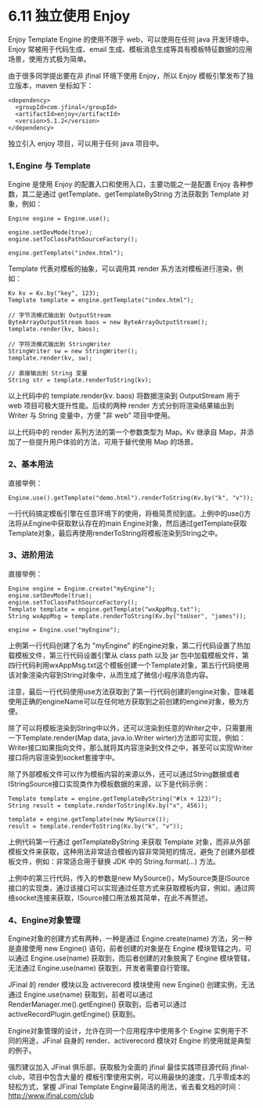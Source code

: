 # 6.11 独立使用 Enjoy
Enjoy Template Engine 的使用不限于 web，可以使用在任何 java 开发环境中。Enjoy 常被用于代码生成、email 生成、模板消息生成等具有模板特征数据的应用场景，使用方式极为简单。

由于很多同学提出要在非 jfinal 环境下使用 Enjoy，所以 Enjoy 模板引擎发布了独立版本，maven 坐标如下：
```
<dependency>
  <groupId>com.jfinal</groupId>
  <artifactId>enjoy</artifactId>
  <version>5.1.2</version>
</dependency>
```
独立引入 enjoy 项目，可以用于任何 java 项目中。

### 1､Engine 与 Template
Engine 是使用 Enjoy 的配置入口和使用入口，主要功能之一是配置 Enjoy 各种参数，其二是通过 getTemplate、getTemplateByString 方法获取到 Template 对象，例如：
```
Engine engine = Engine.use();
 
engine.setDevMode(true);
engine.setToClassPathSourceFactory();
 
engine.getTemplate("index.html");
```
Template 代表对模板的抽象，可以调用其 render 系方法对模板进行渲染，例如：
```
Kv kv = Kv.by("key", 123);
Template template = engine.getTemplate("index.html");
 
// 字节流模式输出到 OutputStream
ByteArrayOutputStream baos = new ByteArrayOutputStream();
template.render(kv, baos);
 
// 字符流模式输出到 StringWriter
StringWriter sw = new StringWriter();
template.render(kv, sw);
 
// 直接输出到 String 变量
String str = template.renderToString(kv);
```
以上代码中的 template.render(kv. baos) 将数据渲染到 OutputStream 用于 web 项目可极大提升性能。后续的两种 render 方式分别将渲染结果输出到 Writer 与 String 变量中，方便 "非 web" 项目中使用。

以上代码中的 render 系列方法的第一个参数类型为 Map。Kv 继承自 Map，并添加了一些提升用户体验的方法，可用于替代使用 Map 的场景。

### 2、基本用法
直接举例：
```
Engine.use().getTemplate("demo.html").renderToString(Kv.by("k", "v"));
```
一行代码搞定模板引擎在任意环境下的使用，将极简贯彻到底。上例中的use()方法将从Engine中获取默认存在的main Engine对象，然后通过getTemplate获取Template对象，最后再使用renderToString将模板渲染到String之中。

### 3、进阶用法
直接举例：
```
Engine engine = Engine.create("myEngine");
engine.setDevMode(true);
engine.setToClassPathSourceFactory();
Template template = engine.getTemplate("wxAppMsg.txt");
String wxAppMsg = template.renderToString(Kv.by("toUser", "james"));
 
engine = Engine.use("myEngine");
```
上例第一行代码创建了名为 "myEngine" 的Engine对象，第二行代码设置了热加载模板文件，第三行代码设置引擎从 class path 以及 jar 包中加载模板文件，第四行代码利用wxAppMsg.txt这个模板创建一个Template对象，第五行代码使用该对象渲染内容到String对象中，从而生成了微信小程序消息内容。

注意，最后一行代码使用use方法获取到了第一行代码创建的engine对象，意味着使用正确的engineName可以在任何地方获取到之前创建的engine对象，极为方便。

除了可以将模板渲染到String中以外，还可以渲染到任意的Writer之中，只需要用一下Template.render(Map data,  java.io.Writer wirter)方法即可实现，例如：Writer接口如果指向文件，那么就将其内容渲染到文件之中，甚至可以实现Writer接口将内容渲染到socket套接字中。

除了外部模板文件可以作为模板内容的来源以外，还可以通过String数据或者IStringSource接口实现类作为模板数据的来源，以下是代码示例：
```
Template template = engine.getTemplateByString("#(x + 123)");
String result = template.renderToString(Kv.by("x", 456));
 
template = engine.getTemplate(new MySource());
result = template.renderToString(Kv.by("k", "v"));
```
上例代码第一行通过 getTemplateByString 来获取 Template 对象，而非从外部模板文件来获取，这种用法非常适合模板内容非常简短的情况，避免了创建外部模板文件，例如：非常适合用于替换 JDK 中的 String.format(…) 方法。

上例中的第三行代码，传入的参数是new MySource()，MySource类是ISource接口的实现类，通过该接口可以实现通过任意方式来获取模板内容，例如，通过网络socket连接来获取，ISource接口用法极其简单，在此不再赘述。

### 4、Engine对象管理
Engine对象的创建方式有两种，一种是通过 Engine.create(name) 方法，另一种是直接使用 new Engine() 语句，前者创建的对象是在 Engine 模块管辖之内，可以通过 Engine.use(name) 获取到，而后者创建的对象脱离了 Engine 模块管辖，无法通过 Engine.use(name) 获取到，开发者需要自行管理。

JFinal 的 render 模块以及 activerecord 模块使用 new Engine() 创建实例，无法通过 Engine.use(name) 获取到，前者可以通过RenderManager.me().getEngine() 获取到，后者可以通过 activeRecordPlugin.getEngine() 获取到。

Engine对象管理的设计，允许在同一个应用程序中使用多个 Engine 实例用于不同的用途，JFinal 自身的 render、activerecord 模块对 Engine 的使用就是典型的例子。

强烈建议加入 JFinal 俱乐部，获取极为全面的 jfinal 最佳实践项目源代码 jfinal-club，项目中包含大量的 模板引擎使用实例，可以用最快的速度，几乎零成本的轻松方式，掌握 JFinal Template Engine最简洁的用法，省去看文档的时间：http://www.jfinal.com/club